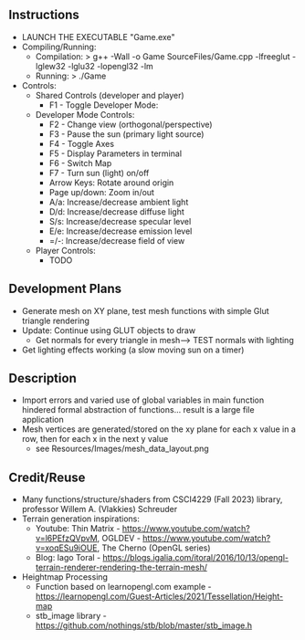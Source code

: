 ## Instructions
* LAUNCH THE EXECUTABLE "Game.exe"
* Compiling/Running:
    * Compilation: > g++ -Wall -o Game SourceFiles/Game.cpp -lfreeglut -lglew32 -lglu32 -lopengl32 -lm
    * Running: > ./Game
* Controls:
    * Shared Controls (developer and player)
        * F1 - Toggle Developer Mode:
    * Developer Mode Controls:
        * F2 - Change view (orthogonal/perspective)
        * F3 - Pause the sun (primary light source)
        * F4 - Toggle Axes
        * F5 - Display Parameters in terminal
        * F6 - Switch Map
        * F7 - Turn sun (light) on/off
        * Arrow Keys: Rotate around origin
        * Page up/down: Zoom in/out
        * A/a: Increase/decrease ambient light
        * D/d: Increase/decrease diffuse light
        * S/s: Increase/decrease specular level
        * E/e: Increase/decrease emission level
        * =/-: Increase/decrease field of view
    * Player Controls:
        * TODO

## Development Plans
* Generate mesh on XY plane, test mesh functions with simple Glut triangle rendering
* Update: Continue using GLUT objects to draw
    * Get normals for every triangle in mesh--> TEST normals with lighting
* Get lighting effects working (a slow moving sun on a timer)

## Description
* Import errors and varied use of global variables in main function hindered formal abstraction of functions... result is a large file application
* Mesh vertices are generated/stored on the xy plane for each x value in a row, then for each x in the next y value
    * see Resources/Images/mesh_data_layout.png

## Credit/Reuse
* Many functions/structure/shaders from CSCI4229 (Fall 2023) library, professor Willem A. (Vlakkies) Schreuder
* Terrain generation inspirations:
    * Youtube: Thin Matrix - https://www.youtube.com/watch?v=l6PEfzQVpvM, OGLDEV - https://www.youtube.com/watch?v=xoqESu9iOUE, The Cherno (OpenGL series)
    * Blog: Iago Toral - https://blogs.igalia.com/itoral/2016/10/13/opengl-terrain-renderer-rendering-the-terrain-mesh/
* Heightmap Processing
    * Function based on learnopengl.com example - https://learnopengl.com/Guest-Articles/2021/Tessellation/Height-map
    * stb_image library - https://github.com/nothings/stb/blob/master/stb_image.h